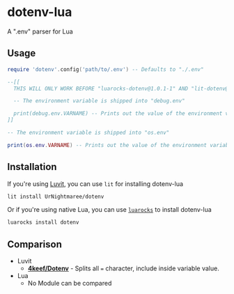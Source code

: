 # dotenv-lua
A ".env" parser for Lua

## Usage
```lua
require 'dotenv'.config('path/to/.env') -- Defaults to "./.env"

--[[
  THIS WILL ONLY WORK BEFORE "luarocks-dotenv@1.0.1-1" AND "lit-dotenv@1.0.2"!!

  -- The environment variable is shipped into "debug.env"

  print(debug.env.VARNAME) -- Prints out the value of the environment variable
]]

-- The environment variable is shipped into "os.env"

print(os.env.VARNAME) -- Prints out the value of the environment variable
```

## Installation
If you're using [Luvit](https://luvit.io), you can use `lit` for installing dotenv-lua
```bash
lit install UrNightmaree/dotenv
```
Or if you're using native Lua, you can  use [`luarocks`](https://luarocks.org) to install dotenv-lua
```bash
luarocks install dotenv
```

## Comparison
 - Luvit
   - [**4keef/Dotenv**](https://github.com/4keef/Dotenv) - Splits all `=` character, include inside variable value.
 - Lua
   - No Module can be compared

